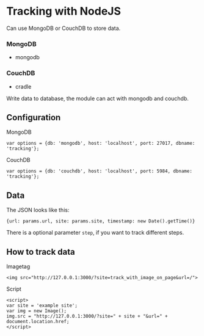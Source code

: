 Tracking with NodeJS
====================
Can use MongoDB or CouchDB to store data.

### MongoDB
 - mongodb

### CouchDB
 - cradle

Write data to database, the module can act with mongodb and couchdb.

## Configuration

MongoDB  

`var options = {db: 'mongodb', host: 'localhost', port: 27017, dbname: 'tracking'};`

CouchDB  

`var options = {db: 'couchdb', host: 'localhost', port: 5984, dbname: 'tracking'};`

## Data

The JSON looks like this:

`{url: params.url, site: params.site, timestamp: new Date().getTime()}`

There is a optional parameter `step`, if you want to track different steps.

## How to track data

Imagetag  

    <img src="http://127.0.0.1:3000/?site=track_with_image_on_page&url=/">

Script

    <script>  
    var site = 'example site';  
    var img = new Image();  
    img.src = "http://127.0.0.1:3000/?site=" + site + "&url=" + document.location.href;  
    </script>
